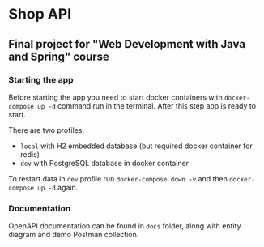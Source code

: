 # Shop API

## Final project for "Web Development with Java and Spring" course

### Starting the app

Before starting the app you need to start docker containers with `docker-compose up -d` command run in the terminal.
After this step app is ready to start.

There are two profiles:

- `local` with H2 embedded database (but required docker container for redis)
- `dev` with PostgreSQL database in docker container

To restart data in `dev` profile run `docker-compose down -v` and then `docker-compose up -d` again.

### Documentation

OpenAPI documentation can be found in `docs` folder, along with entity diagram and demo Postman collection.
